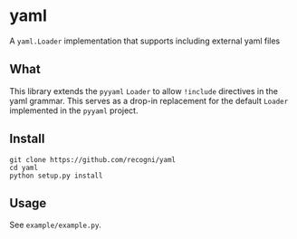 # yaml

A `yaml.Loader` implementation that supports including external yaml files

## What

This library extends the `pyyaml` `Loader` to allow `!include` directives in the yaml grammar.  This serves as a drop-in replacement for the default `Loader` implemented in the `pyyaml` project.

## Install

```
git clone https://github.com/recogni/yaml
cd yaml
python setup.py install
```

## Usage

See `example/example.py`.
